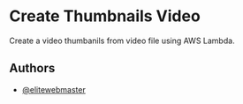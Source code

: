 
# Create Thumbnails Video

Create a video thumbanils from video file using AWS Lambda.


## Authors

- [@elitewebmaster](https://elitewebmaster.com)
